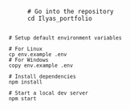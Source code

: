 <!DOCTYPE html>
<html>
<head>
    
</head>
<body>
    <pre>
        <code>
            # Go into the repository
            cd Ilyas_portfolio

            # Setup default environment variables

            # For Linux
            cp env.example .env
            # For Windows
            copy env.example .env

            # Install dependencies
            npm install

            # Start a local dev server
            npm start
       


